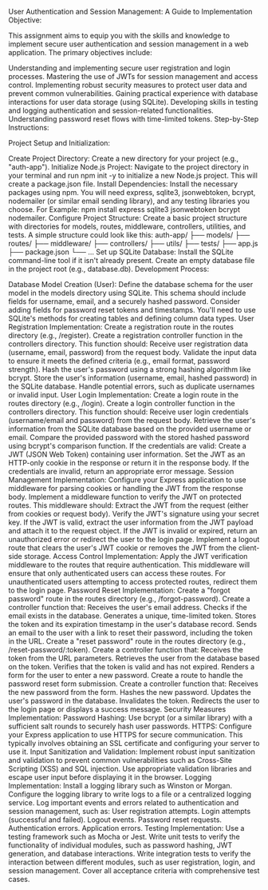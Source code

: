 User Authentication and Session Management: A Guide to Implementation
Objective:

This assignment aims to equip you with the skills and knowledge to implement secure user authentication and session management in a web application. The primary objectives include:

Understanding and implementing secure user registration and login processes.
Mastering the use of JWTs for session management and access control.
Implementing robust security measures to protect user data and prevent common vulnerabilities.
Gaining practical experience with database interactions for user data storage (using SQLite).
Developing skills in testing and logging authentication and session-related functionalities.
Understanding password reset flows with time-limited tokens.
Step-by-Step Instructions:

Project Setup and Initialization:

Create Project Directory: Create a new directory for your project (e.g., "auth-app").
Initialize Node.js Project: Navigate to the project directory in your terminal and run npm init -y to initialize a new Node.js project. This will create a package.json file.
Install Dependencies: Install the necessary packages using npm. You will need express, sqlite3, jsonwebtoken, bcrypt, nodemailer (or similar email sending library), and any testing libraries you choose. For Example: npm install express sqlite3 jsonwebtoken bcrypt nodemailer.
Configure Project Structure: Create a basic project structure with directories for models, routes, middleware, controllers, utilities, and tests. A simple structure could look like this:
auth-app/
├── models/
├── routes/
├── middleware/
├── controllers/
├── utils/
├── tests/
├── app.js
├── package.json
└── ...
Set up SQLite Database: Install the SQLite command-line tool if it isn't already present. Create an empty database file in the project root (e.g., database.db).
Development Process:

Database Model Creation (User): Define the database schema for the user model in the models directory using SQLite. This schema should include fields for username, email, and a securely hashed password. Consider adding fields for password reset tokens and timestamps. You'll need to use SQLite's methods for creating tables and defining column data types.
User Registration Implementation:
Create a registration route in the routes directory (e.g., /register).
Create a registration controller function in the controllers directory. This function should:
Receive user registration data (username, email, password) from the request body.
Validate the input data to ensure it meets the defined criteria (e.g., email format, password strength).
Hash the user's password using a strong hashing algorithm like bcrypt.
Store the user's information (username, email, hashed password) in the SQLite database.
Handle potential errors, such as duplicate usernames or invalid input.
User Login Implementation:
Create a login route in the routes directory (e.g., /login).
Create a login controller function in the controllers directory. This function should:
Receive user login credentials (username/email and password) from the request body.
Retrieve the user's information from the SQLite database based on the provided username or email.
Compare the provided password with the stored hashed password using bcrypt's comparison function.
If the credentials are valid:
Create a JWT (JSON Web Token) containing user information.
Set the JWT as an HTTP-only cookie in the response or return it in the response body.
If the credentials are invalid, return an appropriate error message.
Session Management Implementation:
Configure your Express application to use middleware for parsing cookies or handling the JWT from the response body.
Implement a middleware function to verify the JWT on protected routes.
This middleware should:
Extract the JWT from the request (either from cookies or request body).
Verify the JWT's signature using your secret key.
If the JWT is valid, extract the user information from the JWT payload and attach it to the request object.
If the JWT is invalid or expired, return an unauthorized error or redirect the user to the login page.
Implement a logout route that clears the user's JWT cookie or removes the JWT from the client-side storage.
Access Control Implementation:
Apply the JWT verification middleware to the routes that require authentication. This middleware will ensure that only authenticated users can access these routes.
For unauthenticated users attempting to access protected routes, redirect them to the login page.
Password Reset Implementation:
Create a "forgot password" route in the routes directory (e.g., /forgot-password).
Create a controller function that:
Receives the user's email address.
Checks if the email exists in the database.
Generates a unique, time-limited token.
Stores the token and its expiration timestamp in the user's database record.
Sends an email to the user with a link to reset their password, including the token in the URL.
Create a "reset password" route in the routes directory (e.g., /reset-password/:token).
Create a controller function that:
Receives the token from the URL parameters.
Retrieves the user from the database based on the token.
Verifies that the token is valid and has not expired.
Renders a form for the user to enter a new password.
Create a route to handle the password reset form submission.
Create a controller function that:
Receives the new password from the form.
Hashes the new password.
Updates the user's password in the database.
Invalidates the token.
Redirects the user to the login page or displays a success message.
Security Measures Implementation:
Password Hashing: Use bcrypt (or a similar library) with a sufficient salt rounds to securely hash user passwords.
HTTPS: Configure your Express application to use HTTPS for secure communication. This typically involves obtaining an SSL certificate and configuring your server to use it.
Input Sanitization and Validation: Implement robust input sanitization and validation to prevent common vulnerabilities such as Cross-Site Scripting (XSS) and SQL injection. Use appropriate validation libraries and escape user input before displaying it in the browser.
Logging Implementation:
Install a logging library such as Winston or Morgan.
Configure the logging library to write logs to a file or a centralized logging service.
Log important events and errors related to authentication and session management, such as:
User registration attempts.
Login attempts (successful and failed).
Logout events.
Password reset requests.
Authentication errors.
Application errors.
Testing Implementation:
Use a testing framework such as Mocha or Jest.
Write unit tests to verify the functionality of individual modules, such as password hashing, JWT generation, and database interactions.
Write integration tests to verify the interaction between different modules, such as user registration, login, and session management.
Cover all acceptance criteria with comprehensive test cases.
